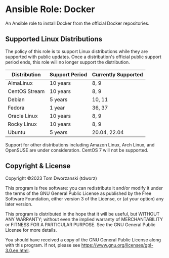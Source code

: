 Ansible Role: Docker
====================

An Ansible role to install Docker from the official Docker repositories.

Supported Linux Distributions
-----------------------------

The policy of this role is to support Linux distributions while they are
supported with public updates. Once a distribution's official public support
period ends, this role will no longer support the distribution.

| Distribution  | Support Period | Currently Supported |
|---------------|----------------|---------------------|
| AlmaLinux     | 10 years       | 8, 9                |
| CentOS Stream | 10 years       | 8, 9                |
| Debian        | 5 years        | 10, 11              |
| Fedora        | 1 year         | 36, 37              |
| Oracle Linux  | 10 years       | 8, 9                |
| Rocky Linux   | 10 years       | 8, 9                |
| Ubuntu        | 5 years        | 20.04, 22.04        |

Support for other distributions including Amazon Linux, Arch Linux, and OpenSUSE
are under consideration. CentOS 7 will not be supported.

Copyright & License
-------------------

Copyright ©2023 Tom Dworzanski (tdworz)

This program is free software: you can redistribute it and/or modify it under
the terms of the GNU General Public License as published by the Free Software
Foundation, either version 3 of the License, or (at your option) any later
version.

This program is distributed in the hope that it will be useful, but WITHOUT ANY
WARRANTY; without even the implied warranty of MERCHANTABILITY or FITNESS FOR A
PARTICULAR PURPOSE. See the GNU General Public License for more details.

You should have received a copy of the GNU General Public License along with
this program.  If not, please see https://www.gnu.org/licenses/gpl-3.0.en.html.
